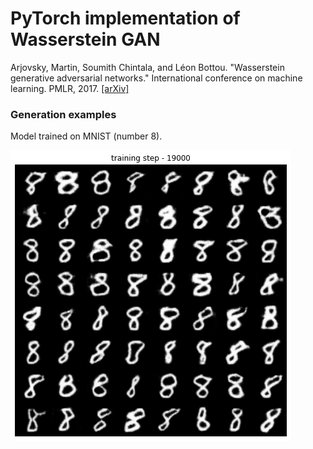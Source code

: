 # PyTorch implementation of Wasserstein GAN

Arjovsky, Martin, Soumith Chintala, and Léon Bottou. "Wasserstein generative adversarial networks." International conference on machine learning. PMLR, 2017. [[arXiv]](https://arxiv.org/pdf/1701.07875)

### Generation examples
Model trained on MNIST (number 8).

![19000 training step](https://github.com/pkhanzhina/Wasserstein-GAN/blob/main/examples/19000.png)
